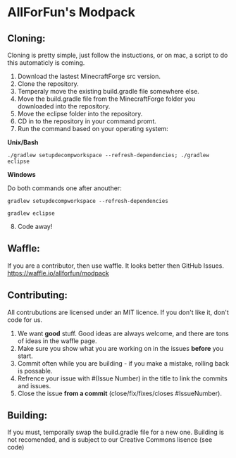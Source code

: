 AllForFun's Modpack
=============

Cloning:
------------
Cloning is pretty simple, just follow the instuctions, or on mac, a script to do this automaticly is coming.

1. Download the lastest MinecraftForge src version.
2. Clone the repository.
3. Temperaly move the existing build.gradle file somewhere else.
4. Move the build.gradle file from the MinecraftForge folder you downloaded into the repository.
5. Move the eclipse folder into the repository.
6. CD in to the repository in your command promt.
7. Run the command based on your operating system:

  **Unix/Bash**
  
  	./gradlew setupdecompworkspace --refresh-dependencies; ./gradlew eclipse
  	
  **Windows**
  
  Do both commands one after anouther:
  
  	gradlew setupdecompworkspace --refresh-dependencies
  	
  	gradlew eclipse
  
8. Code away!


Waffle:
------
If you are a contributor, then use waffle. It looks better then GitHub Issues. 
https://waffle.io/allforfun/modpack


Contributing:
-------------
All contrubutions are licensed under an MIT licence. If you don't like it, don't code for us.

1. We want **good** stuff. Good ideas are always welcome, and there are tons of ideas in the waffle page.
2. Make sure you show what you are working on in the issues **before** you start.
3. Commit often while you are building - if you make a mistake, rolling back is possable.
4. Refrence your issue with #(Issue Number) in the title to link the commits and issues.
5. Close the issue **from a commit** (close/fix/fixes/closes #IssueNumber).

Building:
--------
If you must, temporally swap the build.gradle file for a new one.
Building is not recomended, and is subject to our Creative Commons lisence (see code)
